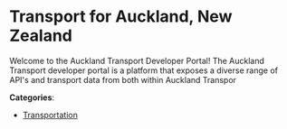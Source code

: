 # Transport for Auckland, New Zealand

Welcome to the Auckland Transport Developer Portal! The Auckland Transport developer portal is a platform that exposes a diverse range of API's and transport data from both within Auckland Transpor

**Categories**:

- [Transportation](https://github/apis-list/apis-list#transportation)



